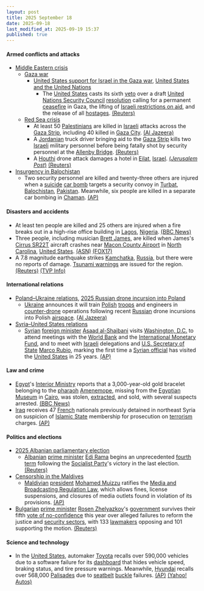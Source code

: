 ```yaml
---
layout: post
title: 2025 September 18
date: 2025-09-18
last_modified_at: 2025-09-19 15:37
published: true
---
```



#### Armed conflicts and attacks

* [Middle Eastern crisis](https://en.wikipedia.org/wiki/Middle_Eastern_crisis_%282023-present%29 "Middle Eastern crisis (2023-present)")
  * [Gaza war](https://en.wikipedia.org/wiki/Gaza_war "Gaza war")
    * [United States support for Israel in the Gaza war](https://en.wikipedia.org/wiki/United_States_support_for_Israel_in_the_Gaza_war "United States support for Israel in the Gaza war"), [United States and the United Nations](https://en.wikipedia.org/wiki/United_States_and_the_United_Nations "United States and the United Nations")
      * The [United States](https://en.wikipedia.org/wiki/United_States_and_the_United_Nations "United States and the United Nations") casts its sixth [veto](https://en.wikipedia.org/wiki/United_Nations_Security_Council_veto_power "United Nations Security Council veto power") over a draft [United Nations Security Council](https://en.wikipedia.org/wiki/United_Nations_Security_Council "United Nations Security Council") [resolution](https://en.wikipedia.org/wiki/United_Nations_resolution "United Nations resolution") calling for a permanent [ceasefire](https://en.wikipedia.org/wiki/Ceasefire "Ceasefire") in Gaza, the lifting of [Israeli restrictions on aid](https://en.wikipedia.org/wiki/Israeli_blockade_of_aid_delivery_to_the_Gaza_Strip "Israeli blockade of aid delivery to the Gaza Strip"), and the release of all [hostages](https://en.wikipedia.org/wiki/Gaza_war_hostage_crisis "Gaza war hostage crisis"). [(Reuters)](https://www.reuters.com/world/middle-east/us-vetoes-un-demand-ceasefire-aid-access-gaza-2025-09-18/)
  * [Red Sea crisis](https://en.wikipedia.org/wiki/Red_Sea_crisis "Red Sea crisis")
    * At least 50 [Palestinians](https://en.wikipedia.org/wiki/Palestinians "Palestinians") are killed in [Israeli](https://en.wikipedia.org/wiki/Israel "Israel") attacks across the [Gaza Strip](https://en.wikipedia.org/wiki/Gaza_Strip "Gaza Strip"), including 40 killed in [Gaza City](https://en.wikipedia.org/wiki/Gaza_City "Gaza City"). [(Al Jazeera)](https://www.aljazeera.com/news/liveblog/2025/9/18/live-israeli-army-applying-extreme-pressure-as-gaza-toll-passes-65000)
    * A [Jordanian](https://en.wikipedia.org/wiki/Jordan "Jordan") truck driver bringing aid to the [Gaza Strip](https://en.wikipedia.org/wiki/Gaza_Strip "Gaza Strip") kills two [Israeli](https://en.wikipedia.org/wiki/Israel "Israel") military personnel before being fatally shot by security personnel at the [Allenby Bridge](https://en.wikipedia.org/wiki/Allenby_Bridge "Allenby Bridge"). [(Reuters)](https://www.reuters.com/world/middle-east/israeli-military-says-received-report-shooting-jordan-border-crossing-2025-09-18/)
    * A [Houthi](https://en.wikipedia.org/wiki/Houthi "Houthi") drone attack damages a hotel in [Eilat](https://en.wikipedia.org/wiki/Eilat "Eilat"), [Israel](https://en.wikipedia.org/wiki/Israel "Israel"). [(*Jerusalem Post*)](https://www.jpost.com/israel-news/article-867996) [(Reuters)](https://www.reuters.com/world/middle-east/drone-launched-yemen-crashes-israels-eilat-2025-09-18/)
* [Insurgency in Balochistan](https://en.wikipedia.org/wiki/Insurgency_in_Balochistan "Insurgency in Balochistan")
  * Two security personnel are killed and twenty-three others are injured when a [suicide](https://en.wikipedia.org/wiki/Suicide_attack "Suicide attack") [car bomb](https://en.wikipedia.org/wiki/Car_bomb "Car bomb") targets a security convoy in [Turbat](https://en.wikipedia.org/wiki/Turbat "Turbat"), [Balochistan](https://en.wikipedia.org/wiki/Balochistan%2C_Pakistan "Balochistan, Pakistan"), [Pakistan](https://en.wikipedia.org/wiki/Pakistan "Pakistan"). Meanwhile, six people are killed in a separate car bombing in [Chaman](https://en.wikipedia.org/wiki/Chaman "Chaman"). [(AP)](https://apnews.com/article/pakistan-car-bombings-southwest-balochistan-52123957204e94674f16ebf7539432d0)

#### Disasters and accidents

* At least ten people are killed and 25 others are injured when a fire breaks out in a high-rise office building in [Lagos](https://en.wikipedia.org/wiki/Lagos "Lagos"), [Nigeria](https://en.wikipedia.org/wiki/Nigeria "Nigeria"). [(BBC News)](https://www.bbc.com/news/articles/cr704re0kmpo)
* Three people, including musician [Brett James](https://en.wikipedia.org/wiki/Brett_James "Brett James"), are killed when James's [Cirrus SR22T](https://en.wikipedia.org/wiki/Cirrus_SR22T "Cirrus SR22T") aircraft crashes near [Macon County Airport](https://en.wikipedia.org/wiki/Macon_County_Airport "Macon County Airport") in [North Carolina](https://en.wikipedia.org/wiki/North_Carolina "North Carolina"), [United States](https://en.wikipedia.org/wiki/United_States "United States"). [(ASN)](https://asn.flightsafety.org/wikibase/545414) [(FOX17)](https://fox17.com/news/local/airplane-accident-franklin-students-staff-iotla-valley-elementary-school-macon-county-airport-sheriffs-office)
* A 7.8 magnitude earthquake strikes [Kamchatka](https://en.wikipedia.org/wiki/Kamchatka "Kamchatka"), [Russia](https://en.wikipedia.org/wiki/Russia "Russia"), but there were no reports of damage. [Tsunami warnings](https://en.wikipedia.org/wiki/Tsunami_warning "Tsunami warning") are issued for the region. [(Reuters)](https://www.reuters.com/business/environment/magnitude-78-earthquake-strikes-petropavlovsk-kamchatsky-region-russia-usgs-says-2025-09-18/) [(TVP Info)](https://www.tvp.info/89002018/rosja-trzesienie-ziemi-na-kamczatce)

#### International relations

* [Poland–Ukraine relations](https://en.wikipedia.org/wiki/Poland%E2%80%93Ukraine_relations "Poland–Ukraine relations"), [2025 Russian drone incursion into Poland](https://en.wikipedia.org/wiki/2025_Russian_drone_incursion_into_Poland "2025 Russian drone incursion into Poland")
  * [Ukraine](https://en.wikipedia.org/wiki/Ukraine "Ukraine") announces it will train [Polish](https://en.wikipedia.org/wiki/Poland "Poland") [troops](https://en.wikipedia.org/wiki/Polish_Armed_Forces "Polish Armed Forces") and engineers in [counter-drone](https://en.wikipedia.org/wiki/Drone_warfare "Drone warfare") operations following recent [Russian](https://en.wikipedia.org/wiki/Russia "Russia") drone incursions into Polish [airspace](https://en.wikipedia.org/wiki/Airspace "Airspace"). [(Al Jazeera)](https://www.aljazeera.com/news/2025/9/18/ukraine-pledges-to-bolster-polish-drone-defence-with-training)
* [Syria–United States relations](https://en.wikipedia.org/wiki/Syria%E2%80%93United_States_relations "Syria–United States relations")
  * [Syrian](https://en.wikipedia.org/wiki/Syria "Syria") [foreign minister](https://en.wikipedia.org/wiki/Ministry_of_Foreign_Affairs_and_Expatriates_%28Syria%29 "Ministry of Foreign Affairs and Expatriates (Syria)") [Asaad al-Shaibani](https://en.wikipedia.org/wiki/Asaad_al-Shaibani "Asaad al-Shaibani") visits [Washington, D.C.](https://en.wikipedia.org/wiki/Washington%2C_D.C. "Washington, D.C.") to attend meetings with the [World Bank](https://en.wikipedia.org/wiki/World_Bank "World Bank") and the [International Monetary Fund](https://en.wikipedia.org/wiki/International_Monetary_Fund "International Monetary Fund"), and to meet with [Israeli](https://en.wikipedia.org/wiki/Israel "Israel") delegations and [U.S. Secretary of State](https://en.wikipedia.org/wiki/U.S._Secretary_of_State "U.S. Secretary of State") [Marco Rubio](https://en.wikipedia.org/wiki/Marco_Rubio "Marco Rubio"), marking the first time a [Syrian official](https://en.wikipedia.org/wiki/Syrian_transitional_government "Syrian transitional government") has visited the [United States](https://en.wikipedia.org/wiki/United_States "United States") in 25 years. [(AP)](https://apnews.com/article/syria-us-asaad-alshibani-trump-sanctions-alsharaa-526af7ef1ad6afc5ad1086e0707a5720)

#### Law and crime

* [Egypt](https://en.wikipedia.org/wiki/Egypt "Egypt")'s [Interior Ministry](https://en.wikipedia.org/wiki/Ministry_of_Interior_%28Egypt%29 "Ministry of Interior (Egypt)") reports that a 3,000-year-old gold bracelet belonging to the [pharaoh](https://en.wikipedia.org/wiki/Pharaoh "Pharaoh") [Amenemope](https://en.wikipedia.org/wiki/Amenemope_%28pharaoh%29 "Amenemope (pharaoh)"), missing from the [Egyptian Museum](https://en.wikipedia.org/wiki/Egyptian_Museum "Egyptian Museum") in [Cairo](https://en.wikipedia.org/wiki/Cairo "Cairo"), was stolen, [extracted](https://en.wikipedia.org/wiki/Gold_extraction "Gold extraction"), and sold, with several suspects arrested. [(BBC News)](https://www.bbc.com/news/articles/c1kw8dwy4dro)
* [Iraq](https://en.wikipedia.org/wiki/Iraq "Iraq") receives 47 [French](https://en.wikipedia.org/wiki/French_people "French people") nationals previously detained in northeast Syria on suspicion of [Islamic State](https://en.wikipedia.org/wiki/Islamic_State "Islamic State") membership for prosecution on [terrorism](https://en.wikipedia.org/wiki/Islamic_terrorism "Islamic terrorism") charges. [(AP)](https://apnews.com/article/iraq-syria-france-islamic-state-0ec321ee15581c9ec2dd41500c18b18a)

#### Politics and elections

* [2025 Albanian parliamentary election](https://en.wikipedia.org/wiki/2025_Albanian_parliamentary_election "2025 Albanian parliamentary election")
  * [Albanian](https://en.wikipedia.org/wiki/Albania "Albania") [prime minister](https://en.wikipedia.org/wiki/Prime_Minister_of_Albania "Prime Minister of Albania") [Edi Rama](https://en.wikipedia.org/wiki/Edi_Rama "Edi Rama") begins an unprecedented [fourth term](https://en.wikipedia.org/wiki/Rama_IV_Government "Rama IV Government") following the [Socialist Party](https://en.wikipedia.org/wiki/Socialist_Party_of_Albania "Socialist Party of Albania")'s victory in the last election. [(Reuters)](https://www.reuters.com/world/albanias-rama-starts-fourth-term-pm-targets-eu-membership-2025-09-18/)
* [Censorship in the Maldives](https://en.wikipedia.org/wiki/Censorship_in_the_Maldives "Censorship in the Maldives")
  * [Maldivian](https://en.wikipedia.org/wiki/Maldives "Maldives") [president](https://en.wikipedia.org/wiki/President_of_the_Maldives "President of the Maldives") [Mohamed Muizzu](https://en.wikipedia.org/wiki/Mohamed_Muizzu "Mohamed Muizzu") ratifies the [Media and Broadcasting Regulation Law](https://en.wikipedia.org/wiki/Maldives_Media_and_Broadcasting_Regulation_Law "Maldives Media and Broadcasting Regulation Law"), which allows fines, license suspensions, and closures of media outlets found in violation of its provisions. [(AP)](https://apnews.com/article/maldives-media-freedom-law-muizzi-license-journalist-2ca60d731492ef11840850d76f7007e1)
* [Bulgarian](https://en.wikipedia.org/wiki/Bulgaria "Bulgaria") [prime minister](https://en.wikipedia.org/wiki/Prime_Minister_of_Bulgaria "Prime Minister of Bulgaria") [Rosen Zhelyazkov](https://en.wikipedia.org/wiki/Rosen_Zhelyazkov "Rosen Zhelyazkov")'s [government](https://en.wikipedia.org/wiki/Zhelyazkov_Government "Zhelyazkov Government") survives their fifth [vote of no-confidence](https://en.wikipedia.org/wiki/Vote_of_no-confidence "Vote of no-confidence") this year over alleged failures to reform the justice and [security sectors](https://en.wikipedia.org/wiki/National_security_of_Bulgaria "National security of Bulgaria"), with 133 [lawmakers](https://en.wikipedia.org/wiki/National_Assembly_%28Bulgaria%29 "National Assembly (Bulgaria)") opposing and 101 supporting the motion. [(Reuters)](https://www.reuters.com/world/bulgarias-government-survives-fifth-no-confidence-vote-2025-09-18/)

#### Science and technology

* In the [United States](https://en.wikipedia.org/wiki/Automotive_industry_in_the_United_States "Automotive industry in the United States"), automaker [Toyota](https://en.wikipedia.org/wiki/Toyota "Toyota") recalls over 590,000 vehicles due to a software failure for its [dashboard](https://en.wikipedia.org/wiki/Dashboard "Dashboard") that hides vehicle speed, braking status, and tire pressure warnings. Meanwhile, [Hyundai](https://en.wikipedia.org/wiki/Hyundai "Hyundai") recalls over 568,000 [Palisades](https://en.wikipedia.org/wiki/Hyundai_Palisade "Hyundai Palisade") due to [seatbelt](https://en.wikipedia.org/wiki/Seatbelt "Seatbelt") [buckle](https://en.wikipedia.org/wiki/Belt_buckle "Belt buckle") failures. [(AP)](https://apnews.com/article/auto-recalls-hyundai-toyota-safety-87734fbc8c951415564c21a2f21d9fdf) [(Yahoo! Autos)](https://autos.yahoo.com/safety-and-recalls/articles/toyota-hyundai-recall-more-1-144256702.html)
